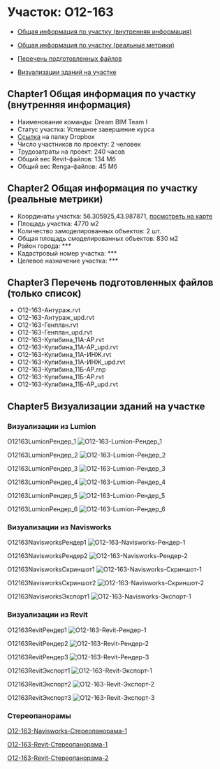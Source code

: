 # Участок: O12-163

* [Общая информация по участку (внутренняя информация)](#Chapter1)

* [Общая информация по участку (реальные метрики)](#Chapter2)

* [Перечень подготовленных файлов](#Chapter3)

* [Визуализации зданий на участке](#Chapter5)

## <a id="test">Chapter1</a> Общая информация по участку (внутренняя информация)
+ Наименование команды: Dream BIM Team I
+ Статус участка: Успешное завершение курса
+ [Ссылка](https://www.dropbox.com/sh/wvvgv1nw1iqred9/AACNpMi4g5V5ADcXa97ZmrcJa/O12_163?dl=0) на папку Dropbox
+ Число участников по проекту: 2 человек
+ Трудозатраты на проект: 240 часов
+ Общий вес Revit-файлов: 134 Мб
+ Общий вес Renga-файлов: 45 Мб
## <a id="test">Chapter2</a> Общая информация по участку (реальные метрики)
+ Координаты участка: 56.305925,43.987871, [посмотреть на карте]("yandex.ru/maps/47/nizhny-novgorod/?ll=56.305925%2C43.987871&z=19")
+ Площадь участка: 4770 м2
+ Количество замоделированных объектов: 2 шт.
+ Общая площадь смоделированных объектов: 830 м2
+ Район города: *** 
+ Кадастровый номер участка: *** 
+ Целевое назначение участка: *** 
## <a id="test">Chapter3</a> Перечень подготовленных файлов (только список)
+ O12-163-Антураж.rvt
+ O12-163-Антураж_upd.rvt
+ O12-163-Генплан.rvt
+ O12-163-Генплан_upd.rvt
+ O12-163-Кулибина_11А-АР.rvt
+ O12-163-Кулибина_11А-АР_upd.rvt
+ O12-163-Кулибина_11А-ИНЖ.rvt
+ O12-163-Кулибина_11А-ИНЖ_upd.rvt
+ O12-163-Кулибина_11Б-АР.rnp
+ O12-163-Кулибина_11Б-АР.rvt
+ O12-163-Кулибина_11Б-АР_upd.rvt
## <a id="test">Chapter5</a> Визуализации зданий на участке
### Визуализации из Lumion
O12163LumionРендер_1
![O12-163-Lumion-Рендер_1](/Images/O12_163/O12-163-Lumion-Рендер_1_Compressed.jpg)

O12163LumionРендер_2
![O12-163-Lumion-Рендер_2](/Images/O12_163/O12-163-Lumion-Рендер_2_Compressed.jpg)

O12163LumionРендер_3
![O12-163-Lumion-Рендер_3](/Images/O12_163/O12-163-Lumion-Рендер_3_Compressed.jpg)

O12163LumionРендер_4
![O12-163-Lumion-Рендер_4](/Images/O12_163/O12-163-Lumion-Рендер_4_Compressed.jpg)

O12163LumionРендер_5
![O12-163-Lumion-Рендер_5](/Images/O12_163/O12-163-Lumion-Рендер_5_Compressed.jpg)

O12163LumionРендер_6
![O12-163-Lumion-Рендер_6](/Images/O12_163/O12-163-Lumion-Рендер_6_Compressed.jpg)

### Визуализации из Navisworks
O12163NavisworksРендер1
![O12-163-Navisworks-Рендер-1](/Images/O12_163/O12-163-Navisworks-Рендер-1_Compressed.jpg)

O12163NavisworksРендер2
![O12-163-Navisworks-Рендер-2](/Images/O12_163/O12-163-Navisworks-Рендер-2_Compressed.jpg)

O12163NavisworksСкриншот1
![O12-163-Navisworks-Скриншот-1](/Images/O12_163/O12-163-Navisworks-Скриншот-1_Compressed.jpg)

O12163NavisworksСкриншот2
![O12-163-Navisworks-Скриншот-2](/Images/O12_163/O12-163-Navisworks-Скриншот-2_Compressed.jpg)

O12163NavisworksЭкспорт1
![O12-163-Navisworks-Экспорт-1](/Images/O12_163/O12-163-Navisworks-Экспорт-1_Compressed.jpg)

### Визуализации из Revit
O12163RevitРендер1
![O12-163-Revit-Рендер-1](/Images/O12_163/O12-163-Revit-Рендер-1_Compressed.jpg)

O12163RevitРендер2
![O12-163-Revit-Рендер-2](/Images/O12_163/O12-163-Revit-Рендер-2_Compressed.jpg)

O12163RevitРендер3
![O12-163-Revit-Рендер-3](/Images/O12_163/O12-163-Revit-Рендер-3_Compressed.jpg)

O12163RevitЭкспорт1
![O12-163-Revit-Экспорт-1](/Images/O12_163/O12-163-Revit-Экспорт-1_Compressed.jpg)

O12163RevitЭкспорт2
![O12-163-Revit-Экспорт-2](/Images/O12_163/O12-163-Revit-Экспорт-2_Compressed.jpg)

O12163RevitЭкспорт3
![O12-163-Revit-Экспорт-3](/Images/O12_163/O12-163-Revit-Экспорт-3_Compressed.jpg)

### Стереопанорамы
[O12-163-Navisworks-Стереопанорама-1](https://pano.autodesk.com/pano.html?url=jpgs/1aa8f423-6f72-4c03-9e96-d7da006c2d5e&version=2)

[O12-163-Revit-Стереопанорама-1](https://pano.autodesk.com/pano.html?url=jpgs/2064d221-34a3-4499-83a0-ecdd08423896&version=2)

[O12-163-Revit-Стереопанорама-2](https://pano.autodesk.com/pano.html?url=jpgs/a72df6b4-1f8c-4009-8802-48bf0365dc58&version=2)

